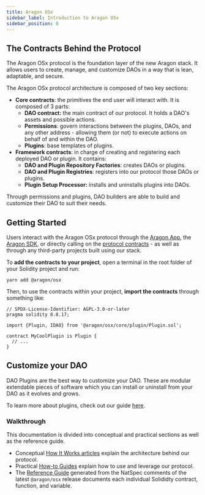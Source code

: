 ```yaml
---
title: Aragon OSx
sidebar_label: Introduction to Aragon OSx
sidebar_position: 0
---
```


## The Contracts Behind the Protocol

The Aragon OSx protocol is the foundation layer of the new Aragon stack. It allows users to create, manage, and customize DAOs in a way that is lean, adaptable, and secure.

The Aragon OSx protocol architecture is composed of two key sections:

- **Core contracts**: the primitives the end user will interact with. It is composed of 3 parts:
  - **DAO contract:** the main contract of our protocol. It holds a DAO's assets and possible actions.
  - **Permissions**: govern interactions between the plugins, DAOs, and any other address - allowing them (or not) to execute actions on behalf of and within the DAO.
  - **Plugins**: base templates of plugins.
- **Framework contracts**: in charge of creating and registering each deployed DAO or plugin. It contains:
  - **DAO and Plugin Repository Factories**: creates DAOs or plugins.
  - **DAO and Plugin Registries**: registers into our protocol those DAOs or plugins.
  - **Plugin Setup Processor:** installs and uninstalls plugins into DAOs.

Through permissions and plugins, DAO builders are able to build and customize their DAO to suit their needs.

## Getting Started

Users interact with the Aragon OSx protocol through the [Aragon App](https://app.aragon.org), the [Aragon SDK](https://devs.aragon.org/docs/sdk), or directly calling on the [protocol contracts](https://github.com/aragon/osx) - as well as through any third-party projects built using our stack.

To **add the contracts to your project**, open a terminal in the root folder of your Solidity project and run:

```shell
yarn add @aragon/osx
```

Then, to use the contracts within your project, **import the contracts** through something like:

<!-- TODO: get simple example for creating a DAO or another use case -->

```solidity title="MyCoolPlugin.sol"
// SPDX-License-Identifier: AGPL-3.0-or-later
pragma solidity 0.8.17;

import {Plugin, IDAO} from '@aragon/osx/core/plugin/Plugin.sol';

contract MyCoolPlugin is Plugin {
  // ...
}
```

## Customize your DAO

DAO Plugins are the best way to customize your DAO. These are modular extendable pieces of software which you can install or uninstall from your DAO as it evolves and grows.

To learn more about plugins, check out our guide [here](./02-how-to-guides/02-plugin-development/index.md).

### Walkthrough

This documentation is divided into conceptual and practical sections as well as the reference guide.

- Conceptual [How It Works articles](01-how-it-works/index.md) explain the architecture behind our protocol.
- Practical [How-to Guides](02-how-to-guides/index.md) explain how to use and leverage our protocol.
- The [Reference Guide](03-reference-guide/index.md) generated from the NatSpec comments of the latest `@aragon/osx` release documents each individual Solididty contract, function, and variable.

